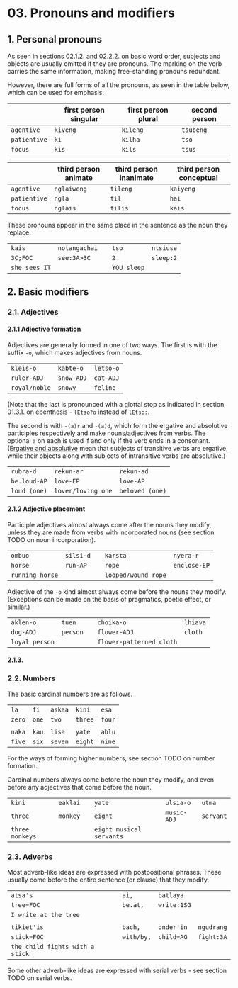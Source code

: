 # 03. Pronouns and modifiers

## 1. Personal pronouns

As seen in sections 02.1.2. and 02.2.2. on basic word order, subjects and objects are
usually omitted if they are pronouns. The marking on the verb carries the same
information, making free-standing pronouns redundant.

However, there are full forms of all the pronouns, as seen in the table below, which can
be used for emphasis.

| | first person singular | first person plural | second person |
|---|---|---|---|
| ```agentive``` | ```kiveng``` | ```kileng``` | ```tsubeng``` |
| ```patientive``` | ```ki``` | ```kilha``` | ```tso``` |
| ```focus``` | ```kis``` | ```kils``` | ```tsus``` |

| | third person animate | third person inanimate | third person conceptual |
|---|---|---|---|
| ```agentive``` | ```nglaiweng``` | ```tileng``` | ```kaiyeng``` |
| ```patientive``` | ```ngla``` | ```til``` | ```hai``` |
| ```focus``` | ```nglais``` | ```tilis``` | ```kais``` |

These pronouns appear in the same place in the sentence as the noun they replace.

| | | | | |
|---|---|---|---|---|
| ```kais``` | ```notangachai``` | | ```tso``` | ```ntsiuse``` |
| ```3C;FOC``` | ```see:3A>3C``` | | ```2``` | ```sleep:2``` |
| ```she sees IT``` | | | ```YOU sleep``` | |

## 2. Basic modifiers

### 2.1. Adjectives

#### 2.1.1 Adjective formation

Adjectives are generally formed in one of two ways. The first is with the suffix
```-o```, which makes adjectives from nouns.

| | | |
|---|---|---|
| ```kleis-o``` | ```kabte-o``` | ```letso-o``` |
| ```ruler-ADJ``` | ```snow-ADJ``` | ```cat-ADJ``` |
| ```royal/noble``` | ```snowy``` | ```feline``` |

(Note that the last is pronounced with a glottal stop as indicated in section 01.3.1.
on epenthesis - ```lEtso?o``` instead of ```lEtso:```.

The second is with ```-(a)r``` and ```-(a)d```, which form the ergative and absolutive
participles respectively and make nouns/adjectives from verbs. The optional ```a```
on each is used if and only if the verb ends in a consonant. ([Ergative and
absolutive](https://en.wikipedia.org/wiki/Ergative%E2%80%93absolutive_language) mean
that subjects of transitive verbs are ergative, while their objects along with
subjects of intransitive verbs are absolutive.)

| | | |
|---|---|---|
| ```rubra-d``` | ```rekun-ar``` | ```rekun-ad``` |
| ```be.loud-AP``` | ```love-EP``` | ```love-AP``` |
| ```loud (one)``` | ```lover/loving one``` | ```beloved (one)``` |

#### 2.1.2 Adjective placement

Participle adjectives almost always come after the nouns they modify, unless they are
made from verbs with incorporated nouns (see section TODO on noun incorporation).

| | | | | |
|---|---|---|---|---|
| ```ombuo``` | ```silsi-d``` | | ```karsta``` | ```nyera-r``` |
| ```horse``` | ```run-AP``` | | ```rope``` | ```enclose-EP``` |
| ```running horse``` | | | ```looped/wound rope``` | |

Adjective of the ```-o``` kind almost always come before the nouns they modify.
(Exceptions can be made on the basis of pragmatics, poetic effect, or similar.)

| | | | | |
|---|---|---|---|---|
| ```aklen-o``` | ```tuen``` | | ```choika-o``` | ```lhiava``` |
| ```dog-ADJ``` | ```person``` | | ```flower-ADJ``` | ```cloth``` |
| ```loyal person``` | | | ```flower-patterned cloth``` | |

#### 2.1.3. 

### 2.2. Numbers

The basic cardinal numbers are as follows.

| | | | | |
|---|---|---|---|---|
| ```la``` | ```fi``` | ```askaa``` | ```kini``` | ```esa``` |
| ```zero``` | ```one``` | ```two``` | ```three``` | ```four``` |
| | | | | |
| ```naka``` | ```kau``` | ```lisa``` | ```yate``` | ```ablu``` |
| ```five``` | ```six``` | ```seven``` | ```eight``` | ```nine``` |

For the ways of forming higher numbers, see section TODO on number formation.

Cardinal numbers always come before the noun they modify, and even before any
adjectives that come before the noun.

| | | | | | |
|---|---|---|---|---|---|
| ```kini``` | ```eaklai``` | | ```yate``` | ```ulsia-o``` | ```utma``` |
| ```three``` | ```monkey``` | | ```eight``` | ```music-ADJ``` | ```servant``` |
| ```three monkeys``` | | | ```eight musical servants``` | | |

### 2.3. Adverbs

Most adverb-like ideas are expressed with postpositional phrases. These usually come
before the entire sentence (or clause) that they modify.

| | | | |
|---|---|---|---|
| ```atsa's``` | ```ai,``` | ```batlaya``` | |
| ```tree=FOC``` | ```be.at,``` | ```write:1SG``` | |
| ```I write at the tree``` | | | |
| | | | |
| ```tikiet'is``` | ```bach,``` | ```onder'in``` | ```ngudrang``` |
| ```stick=FOC``` | ```with/by,``` | ```child=AG``` | ```fight:3A``` |
| ```the child fights with a stick``` | | |

Some other adverb-like ideas are expressed with serial verbs - see section TODO on
serial verbs.